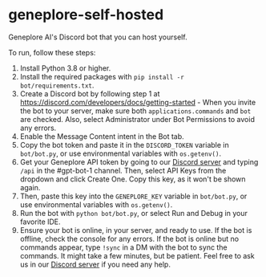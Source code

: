 # geneplore-self-hosted
Geneplore AI's Discord bot that you can host yourself.

To run, follow these steps:

1. Install Python 3.8 or higher.
2. Install the required packages with `pip install -r bot/requirements.txt`.
3. Create a Discord bot by following step 1 at https://discord.com/developers/docs/getting-started - When you invite the bot to your server, make sure both `applications.commands` and `bot` are checked. Also, select Administrator under Bot Permissions to avoid any errors.
4. Enable the Message Content intent in the Bot tab.
5. Copy the bot token and paste it in the `DISCORD_TOKEN` variable in `bot/bot.py`, or use environmental variables with `os.getenv()`.
6. Get your Geneplore API token by going to our [Discord server](https://geneplore.com/discord) and typing `/api` in the #gpt-bot-1 channel. Then, select API Keys from the dropdown and click Create One. Copy this key, as it won't be shown again.
7. Then, paste this key into the `GENEPLORE_KEY` variable in `bot/bot.py`, or use environmental variables with `os.getenv()`.
8. Run the bot with `python bot/bot.py`, or select Run and Debug in your favorite IDE.
9. Ensure your bot is online, in your server, and ready to use. If the bot is offline, check the console for any errors. If the bot is online but no commands appear, type `!sync` in a DM with the bot to sync the commands. It might take a few minutes, but be patient. Feel free to ask us in our [Discord server](https://geneplore.com/discord) if you need any help.